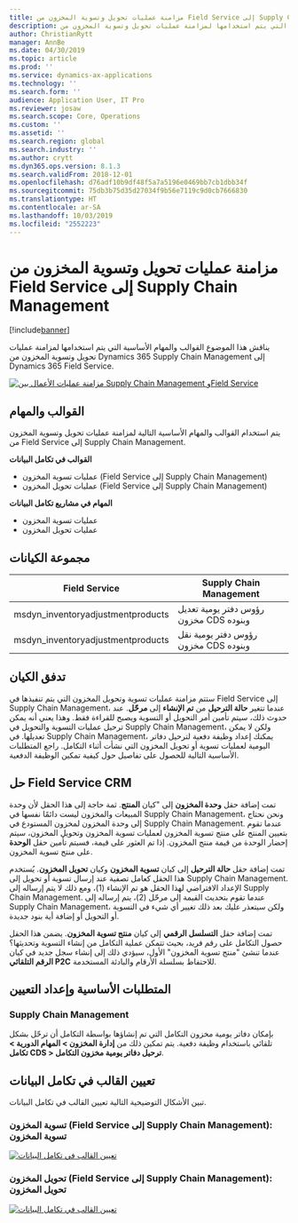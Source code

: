```yaml
---
title: مزامنة عمليات تحويل وتسوية المخزون من Field Service إلى Supply Chain Management
description: يناقش هذا الموضوع القوالب والمهام الأساسية التي يتم استخدامها لمزامنة عمليات تحويل وتسوية المخزون من Dynamics 365 Supply Chain Management إلى Dynamics 365 Field Service.
author: ChristianRytt
manager: AnnBe
ms.date: 04/30/2019
ms.topic: article
ms.prod: ''
ms.service: dynamics-ax-applications
ms.technology: ''
ms.search.form: ''
audience: Application User, IT Pro
ms.reviewer: josaw
ms.search.scope: Core, Operations
ms.custom: ''
ms.assetid: ''
ms.search.region: global
ms.search.industry: ''
ms.author: crytt
ms.dyn365.ops.version: 8.1.3
ms.search.validFrom: 2018-12-01
ms.openlocfilehash: d76adf10b9df48f5a7a5196e0469bb7cb1dbb34f
ms.sourcegitcommit: 75db3b75d35d27034f9b56e7119c9d0cb7666830
ms.translationtype: HT
ms.contentlocale: ar-SA
ms.lasthandoff: 10/03/2019
ms.locfileid: "2552223"
---
```

# <a name="synchronize-inventory-transfers-and-adjustments-from-field-service-to-supply-chain-management"></a>مزامنة عمليات تحويل وتسوية المخزون من Field Service إلى Supply Chain Management

[!include[banner](../includes/banner.md)]

يناقش هذا الموضوع القوالب والمهام الأساسية التي يتم استخدامها لمزامنة عمليات تحويل وتسوية المخزون من Dynamics 365 Supply Chain Management إلى Dynamics 365 Field Service.

[![مزامنة عمليات الأعمال بين Supply Chain Management وField Service](./media/FSTransAdjOW.png)](./media/FSTransAdjOW.png)

## <a name="templates-and-tasks"></a>القوالب والمهام
يتم استخدام القوالب والمهام الأساسية التالية لمزامنة عمليات تحويل وتسوية المخزون من Field Service إلى Supply Chain Management.

**القوالب في تكامل البيانات**
- عمليات تسوية المخزون (Field Service إلى Supply Chain Management)
- عمليات تحويل المخزون (Field Service إلى Supply Chain Management)

**المهام في مشاريع تكامل البيانات**
- عمليات تسوية المخزون
- عمليات تحويل المخزون

## <a name="entity-set"></a>مجموعة الكيانات
| Field Service                     | Supply Chain Management                          |
|-----------------------------------|----------------------------------------------------|
| msdyn_inventoryadjustmentproducts |   رؤوس دفتر يومية تعديل مخزون CDS وبنوده |
| msdyn_inventoryadjustmentproducts | رؤوس دفتر يومية نقل مخزون CDS وبنوده   |

## <a name="entity-flow"></a>تدفق الكيان
ستتم مزامنة عمليات تسوية وتحويل المخزون التي يتم تنفيذها في Field Service إلى Supply Chain Management، عندما تتغير **حالة الترحيل** من **تم الإنشاء** إلى **مرحّل**. عند حدوث ذلك، سيتم تأمين أمر التحويل أو التسوية ويصبح للقراءة فقط. وهذا يعني أنه يمكن ترحيل عمليات التسوية والتحويل في Supply Chain Management، ولكن لا يمكن تعديلها. في Supply Chain Management، يمكنك إعداد وظيفة دفعية لترحيل دفاتر اليومية لعمليات تسوية أو تحويل المخزون التي نشأت أثناء التكامل. راجع المتطلبات الأساسية التالية للحصول على تفاصيل حول كيفية تمكين الوظيفة الدفعية.

## <a name="field-service-crm-solution"></a>حل Field Service CRM 
تمت إضافة حقل **وحدة المخزون** إلى "كيان **المنتج**. ثمة حاجة إلى هذا الحقل لأن وحدة المبيعات والمخزون ليست دائمًا نفسها في Supply Chain Management، ونحن نحتاج إلى وحدة المخزون لمخزون المستودع في Supply Chain Management.
عندما تقوم بتعيين المنتج على منتج تسوية المخزون لعمليات تسوية المخزون وتحويل المخزون، سيتم إحضار الوحدة من قيمة منتج المخزون. إذا تم العثور على قيمة، فسيتم تأمين حقل **الوحدة** على منتج تسوية المخزون.

تمت إضافة حقل **حالة الترحيل** إلى كيان **تسوية المخزون** وكيان **تحويل المخزون**. يُستخدم هذا الحقل كعامل تصفية عند إرسال تسوية أو تحويل إلى Supply Chain Management. الإعداد الافتراضي لهذا الحقل هو تم الإنشاء (1)، ومع ذلك لا يتم إرساله إلى Supply Chain Management. عندما تقوم بتحديث القيمة إلى مرحّل (2)، يتم إرساله إلى Supply Chain Management، ولكن سيتعذر عليك بعد ذلك تغيير أي شيء في التسوية أو التحويل أو إضافة أية بنود جديدة.

تمت إضافة حقل **التسلسل الرقمي** إلى كيان **منتج تسوية المخزون**. يضمن هذا الحقل حصول التكامل على رقم فريد، بحيث تتمكن عملية التكامل من إنشاء التسوية وتحديثها؟ عندما تنشئ "منتج تسوية المخزون" الأول، سيؤدي ذلك إلى إنشاء سجل جديد في كيان **الرقم التلقائي P2C** للاحتفاظ بسلسلة الأرقام والبادئة المستخدمة.

## <a name="prerequisites-and-mapping-setup"></a>المتطلبات الأساسية وإعداد التعيين

### <a name="supply-chain-management"></a>Supply Chain Management
بإمكان دفاتر يومية مخزون التكامل التي تم إنشاؤها بواسطة التكامل أن ترحّل بشكل تلقائي باستخدام وظيفة دفعية. يتم تمكين ذلك من **إدارة المخزون > المهام الدورية > تكامل CDS > ترحيل دفاتر يومية مخزون التكامل**.

## <a name="template-mapping-in-data-integration"></a>تعيين القالب في تكامل البيانات

تبين الأشكال التوضيحية التالية تعيين القالب في تكامل البيانات.

### <a name="inventory-adjustment-field-service-to-supply-chain-management-inventory-adjustment"></a>تسوية المخزون (Field Service إلى Supply Chain Management): تسوية المخزون

[![تعيين القالب في تكامل البيانات](./media/FSAdj1.png)](./media/FSAdj1.png)


### <a name="inventory-transfer-field-service-to-supply-chain-management-inventory-transfer"></a>تحويل المخزون (Field Service إلى Supply Chain Management): تحويل المخزون

[![تعيين القالب في تكامل البيانات](./media/FSTrans1.png)](./media/FSTrans1.png)
